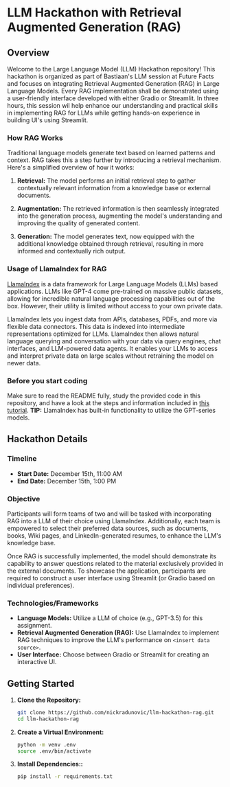 # LLM Hackathon with Retrieval Augmented Generation (RAG)

## Overview

Welcome to the Large Language Model (LLM) Hackathon repository! This hackathon is organized as part of Bastiaan's LLM session at Future Facts and focuses on integrating Retrieval Augmented Generation (RAG) in Large Language Models. Every RAG implementation shall be demonstrated using a user-friendly interface developed with either Gradio or Streamlit. In three hours, this session wil help enhance our understanding and practical skills in implementing RAG for LLMs while getting hands-on experience in building UI's using Streamlit.

### How RAG Works

Traditional language models generate text based on learned patterns and context. RAG takes this a step further by introducing a retrieval mechanism. Here's a simplified overview of how it works:

1. **Retrieval:** The model performs an initial retrieval step to gather contextually relevant information from a knowledge base or external documents.

2. **Augmentation:** The retrieved information is then seamlessly integrated into the generation process, augmenting the model's understanding and improving the quality of generated content.

3. **Generation:** The model generates text, now equipped with the additional knowledge obtained through retrieval, resulting in more informed and contextually rich output.

### Usage of LlamaIndex for RAG

[LlamaIndex](https://github.com/run-llama/llama_index) is a data framework for Large Language Models (LLMs) based applications. LLMs like GPT-4 come pre-trained on massive public datasets, allowing for incredible natural language processing capabilities out of the box. However, their utility is limited without access to your own private data.

LlamaIndex lets you ingest data from APIs, databases, PDFs, and more via flexible data connectors. This data is indexed into intermediate representations optimized for LLMs. LlamaIndex then allows natural language querying and conversation with your data via query engines, chat interfaces, and LLM-powered data agents. It enables your LLMs to access and interpret private data on large scales without retraining the model on newer data.

### Before you start coding

Make sure to read the README fully, study the provided code in this repository, and have a look at the steps and information included in [this tutorial](https://www.datacamp.com/tutorial/llama-index-adding-personal-data-to-llms). **TIP:** LlamaIndex has built-in functionality to utilize the GPT-series models.

## Hackathon Details

### Timeline

- **Start Date:** December 15th, 11:00 AM
- **End Date:** December 15th, 1:00 PM

### Objective

Participants will form teams of two and will be tasked with incorporating RAG into a LLM of their choice using LlamaIndex. Additionally, each team is empowered to select their preferred data sources, such as documents, books, Wiki pages, and LinkedIn-generated resumes, to enhance the LLM's knowledge base.

Once RAG is successfully implemented, the model should demonstrate its capability to answer questions related to the material exclusively provided in the external documents. To showcase the application, participants are required to construct a user interface using Streamlit (or Gradio based on individual preferences).


### Technologies/Frameworks

- **Language Models:** Utilize a LLM of choice (e.g., GPT-3.5) for this assignment.
- **Retrieval Augmented Generation (RAG):** Use LlamaIndex to implement RAG techniques to improve the LLM's performance on `<insert data source>`.
- **User Interface:** Choose between Gradio or Streamlit for creating an interactive UI.

## Getting Started

1. **Clone the Repository:**
   ```bash
   git clone https://github.com/nickradunovic/llm-hackathon-rag.git
   cd llm-hackathon-rag
   ```

2. **Create a Virtual Environment:**
   ```bash
   python -m venv .env
   source .env/bin/activate
   ```

3. **Install Dependencies::**
   ```bash
   pip install -r requirements.txt
   ```